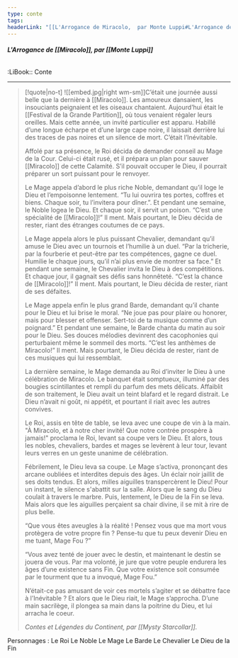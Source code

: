 ```yaml
---
type: conte
tags:
headerLink: "[[L'Arrogance de Miracolo,  par Monte Luppi#L'Arrogance de Miracolo,  par Monte Luppi]]"
---
```


###### __L'Arrogance de [[Miracolo]],  par [[Monte Luppi]]__
<span class="sub2">:LiBook:: Conte</span>
___

> [!quote|no-t]
> ![[embed.jpg|right wm-sm]]C’était une journée aussi belle que la dernière à [[Miracolo]]. Les amoureux dansaient, les insouciants peignaient et les oiseaux chantaient. Aujourd’hui était le [[Festival de la Grande Partition]], où tous venaient régaler leurs oreilles. Mais cette année, un invité particulier est apparu. Habillé d’une longue écharpe et d’une large cape noire, il laissait derrière lui des traces de pas noires et un silence de mort. C’était l’Inévitable. 
> 
> Affolé par sa présence, le Roi décida de demander conseil au Mage de la Cour. Celui-ci était rusé, et il prépara un plan pour sauver [[Miracolo]] de cette Calamité. S’il pouvait occuper le Dieu, il pourrait préparer un sort puissant pour le renvoyer.
> 
> Le Mage appela d’abord le plus riche Noble, demandant qu’il loge le Dieu et l’empoisonne lentement. “Tu lui ouvrira tes portes, coffres et biens. Chaque soir, tu l’invitera pour dîner.”. Et pendant une semaine, le Noble logea le Dieu. Et chaque soir, il servit un poison. “C’est une spécialité de [[Miracolo]]!” Il ment. Mais pourtant, le Dieu décida de rester, riant des étranges coutumes de ce pays. 
> 
> Le Mage appela alors le plus puissant Chevalier, demandant qu’il amuse le Dieu avec un tournois et l’humilie à un duel. “Par la tricherie, par la fourberie et peut-être par tes compétences, gagne ce duel. Humilie le chaque jours, qu’il n’ai plus envie de montrer sa face.” Et pendant une semaine, le Chevalier invita le Dieu à des compétitions. Et chaque jour, il gagnait ses défis sans honnêteté. “C’est la chance de [[Miracolo]]!” Il ment. Mais pourtant, le Dieu décida de rester, riant de ses défaites.
> 
> Le Mage appela enfin le plus grand Barde, demandant qu’il chante pour le Dieu et lui brise le moral. “Ne joue pas pour plaire ou honorer, mais pour blesser et offenser. Sert-toi de ta musique comme d’un poignard.” Et pendant une semaine, le Barde chanta du matin au soir pour le Dieu. Ses douces mélodies devinrent des cacophonies qui perturbaient même le sommeil des morts. “C’est les anthèmes de Miracolo!” Il ment. Mais pourtant, le Dieu décida de rester, riant de ces musiques qui lui ressemblait.
> 
> La dernière semaine, le Mage demanda au Roi d’inviter le Dieu à une célébration de Miracolo. Le banquet était somptueux, illuminé par des bougies scintillantes et rempli du parfum des mets délicats. Affaiblit de son traitement, le Dieu avait un teint blafard et le regard distrait. Le Dieu n’avait ni goût, ni appétit, et pourtant il riait avec les autres convives. 
> 
> Le Roi, assis en tête de table, se leva avec une coupe de vin à la main.
> "À Miracolo, et à notre cher invité! Que notre contrée prospère à jamais!" proclama le Roi, levant sa coupe vers le Dieu. Et alors, tous les nobles, chevaliers, bardes et mages se levèrent à leur tour, levant leurs verres en un geste unanime de célébration.
> 
> Fébrilement, le Dieu leva sa coupe. Le Mage s’activa, prononçant des arcane oubliées et interdites depuis des âges. Un éclair noir jaillit de ses doits tendus. Et alors, milles aiguilles transpercèrent le Dieu! 
> Pour un instant, le silence s'abattit sur la salle. Alors que le sang du Dieu coulait à travers le marbre. Puis, lentement, le Dieu de la Fin se leva. Mais alors que les aiguilles perçaient sa chair divine, il se mit à rire de plus belle. 
> 
> “Que vous êtes aveugles à la réalité ! Pensez vous que ma mort vous protègera de votre propre fin ? Pense-tu que tu peux devenir Dieu en me tuant, Mage Fou ?”
> 
> “Vous avez tenté de jouer avec le destin, et maintenant le destin se jouera de vous. Par ma volonté, je jure que votre peuple endurera les âges d’une existence sans Fin. Que votre existence soit consumée par le tourment que tu a invoqué, Mage Fou.”
> 
> N’était-ce pas amusant de voir ces mortels s’agiter et se débattre face à l’Inévitable ? 
> Et alors que le Dieu riait, le Mage s’approcha. D’une main sacrilège, il plongea sa main dans la poitrine du Dieu, et lui arracha le coeur.
> 
> *Contes et Légendes du Continent, par [[Mysty Starcollar]].*

Personnages : 
Le Roi
Le Noble
Le Mage
Le Barde
Le Chevalier
Le Dieu de la Fin